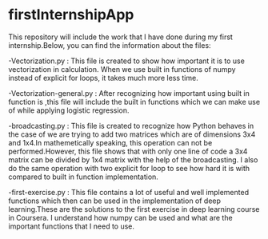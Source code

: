 # firstInternshipApp

This repository will include the work that I have done during my first internship.Below, you can find the information about the files:

-Vectorization.py : This file is created to show how important it is to use vectorization in calculation. When we use built in functions of numpy instead of explicit for loops, it takes much more less time.

-Vectorization-general.py : After recognizing how important using built in function is ,this file will include the built in functions which we can make use of while applying logistic regression. 

-broadcasting.py : This file is created to recognize how Python behaves in the case of we are trying to add two matrices which are of dimensions 3x4 and 1x4.In mathemetically speaking, this operation can not be performed.However, this file shows that with only one line of code a 3x4 matrix can be divided by 1x4 matrix with the help of the broadcasting. I also do the same operation with two explicit for loop to see how hard it is with compared to built in function implementation.

-first-exercise.py : This file contains a lot of useful and well implemented functions which then can be used in the implementation of deep learning.These are the solutions to the first exercise in deep learning course in Coursera. I understand how numpy can be used and what are the important functions that I need to use.
